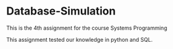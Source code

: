 # Database-Simulation
This is the 4th assignment for the course Systems Programming

This assignment tested our knowledge in python and SQL.

